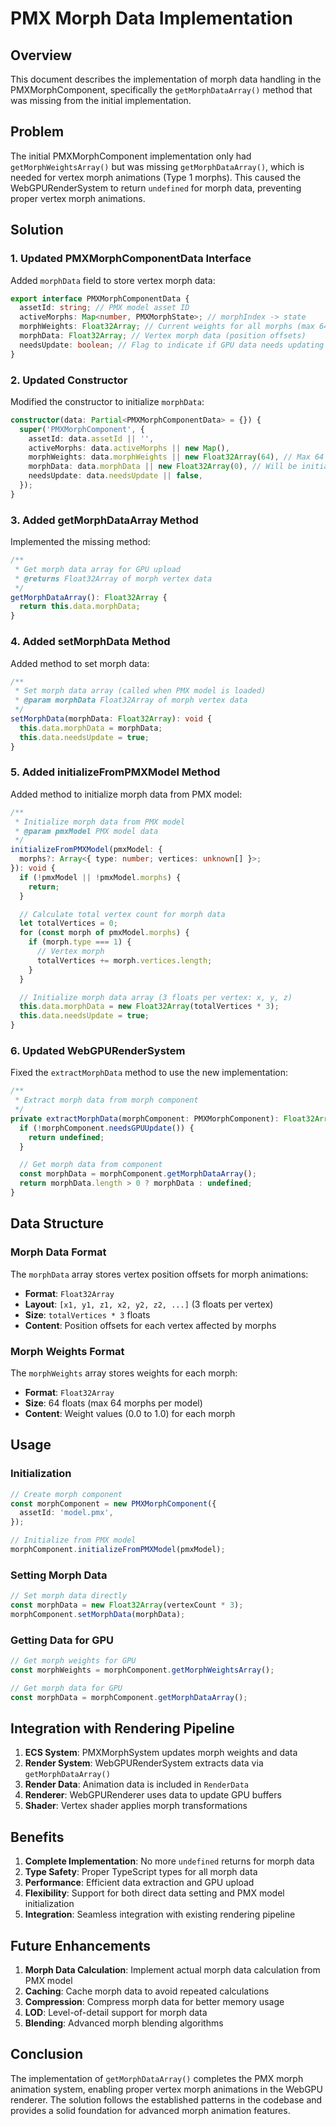 # PMX Morph Data Implementation

## Overview

This document describes the implementation of morph data handling in the PMXMorphComponent, specifically the `getMorphDataArray()` method that was missing from the initial implementation.

## Problem

The initial PMXMorphComponent implementation only had `getMorphWeightsArray()` but was missing `getMorphDataArray()`, which is needed for vertex morph animations (Type 1 morphs). This caused the WebGPURenderSystem to return `undefined` for morph data, preventing proper vertex morph animations.

## Solution

### 1. Updated PMXMorphComponentData Interface

Added `morphData` field to store vertex morph data:

```typescript
export interface PMXMorphComponentData {
  assetId: string; // PMX model asset ID
  activeMorphs: Map<number, PMXMorphState>; // morphIndex -> state
  morphWeights: Float32Array; // Current weights for all morphs (max 64)
  morphData: Float32Array; // Vertex morph data (position offsets)
  needsUpdate: boolean; // Flag to indicate if GPU data needs updating
}
```

### 2. Updated Constructor

Modified the constructor to initialize `morphData`:

```typescript
constructor(data: Partial<PMXMorphComponentData> = {}) {
  super('PMXMorphComponent', {
    assetId: data.assetId || '',
    activeMorphs: data.activeMorphs || new Map(),
    morphWeights: data.morphWeights || new Float32Array(64), // Max 64 morphs
    morphData: data.morphData || new Float32Array(0), // Will be initialized when PMX model is loaded
    needsUpdate: data.needsUpdate || false,
  });
}
```

### 3. Added getMorphDataArray Method

Implemented the missing method:

```typescript
/**
 * Get morph data array for GPU upload
 * @returns Float32Array of morph vertex data
 */
getMorphDataArray(): Float32Array {
  return this.data.morphData;
}
```

### 4. Added setMorphData Method

Added method to set morph data:

```typescript
/**
 * Set morph data array (called when PMX model is loaded)
 * @param morphData Float32Array of morph vertex data
 */
setMorphData(morphData: Float32Array): void {
  this.data.morphData = morphData;
  this.data.needsUpdate = true;
}
```

### 5. Added initializeFromPMXModel Method

Added method to initialize morph data from PMX model:

```typescript
/**
 * Initialize morph data from PMX model
 * @param pmxModel PMX model data
 */
initializeFromPMXModel(pmxModel: {
  morphs?: Array<{ type: number; vertices: unknown[] }>;
}): void {
  if (!pmxModel || !pmxModel.morphs) {
    return;
  }

  // Calculate total vertex count for morph data
  let totalVertices = 0;
  for (const morph of pmxModel.morphs) {
    if (morph.type === 1) {
      // Vertex morph
      totalVertices += morph.vertices.length;
    }
  }

  // Initialize morph data array (3 floats per vertex: x, y, z)
  this.data.morphData = new Float32Array(totalVertices * 3);
  this.data.needsUpdate = true;
}
```

### 6. Updated WebGPURenderSystem

Fixed the `extractMorphData` method to use the new implementation:

```typescript
/**
 * Extract morph data from morph component
 */
private extractMorphData(morphComponent: PMXMorphComponent): Float32Array | undefined {
  if (!morphComponent.needsGPUUpdate()) {
    return undefined;
  }

  // Get morph data from component
  const morphData = morphComponent.getMorphDataArray();
  return morphData.length > 0 ? morphData : undefined;
}
```

## Data Structure

### Morph Data Format

The `morphData` array stores vertex position offsets for morph animations:

- **Format**: `Float32Array`
- **Layout**: `[x1, y1, z1, x2, y2, z2, ...]` (3 floats per vertex)
- **Size**: `totalVertices * 3` floats
- **Content**: Position offsets for each vertex affected by morphs

### Morph Weights Format

The `morphWeights` array stores weights for each morph:

- **Format**: `Float32Array`
- **Size**: 64 floats (max 64 morphs per model)
- **Content**: Weight values (0.0 to 1.0) for each morph

## Usage

### Initialization

```typescript
// Create morph component
const morphComponent = new PMXMorphComponent({
  assetId: 'model.pmx',
});

// Initialize from PMX model
morphComponent.initializeFromPMXModel(pmxModel);
```

### Setting Morph Data

```typescript
// Set morph data directly
const morphData = new Float32Array(vertexCount * 3);
morphComponent.setMorphData(morphData);
```

### Getting Data for GPU

```typescript
// Get morph weights for GPU
const morphWeights = morphComponent.getMorphWeightsArray();

// Get morph data for GPU
const morphData = morphComponent.getMorphDataArray();
```

## Integration with Rendering Pipeline

1. **ECS System**: PMXMorphSystem updates morph weights and data
2. **Render System**: WebGPURenderSystem extracts data via `getMorphDataArray()`
3. **Render Data**: Animation data is included in `RenderData`
4. **Renderer**: WebGPURenderer uses data to update GPU buffers
5. **Shader**: Vertex shader applies morph transformations

## Benefits

1. **Complete Implementation**: No more `undefined` returns for morph data
2. **Type Safety**: Proper TypeScript types for all morph data
3. **Performance**: Efficient data extraction and GPU upload
4. **Flexibility**: Support for both direct data setting and PMX model initialization
5. **Integration**: Seamless integration with existing rendering pipeline

## Future Enhancements

1. **Morph Data Calculation**: Implement actual morph data calculation from PMX model
2. **Caching**: Cache morph data to avoid repeated calculations
3. **Compression**: Compress morph data for better memory usage
4. **LOD**: Level-of-detail support for morph data
5. **Blending**: Advanced morph blending algorithms

## Conclusion

The implementation of `getMorphDataArray()` completes the PMX morph animation system, enabling proper vertex morph animations in the WebGPU renderer. The solution follows the established patterns in the codebase and provides a solid foundation for advanced morph animation features.

